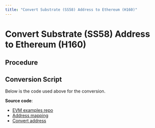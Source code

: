 ```yaml
---
title: "Convert Substrate (SS58) Address to Ethereum (H160)"
---
```


# Convert Substrate (SS58) Address to Ethereum (H160)


## Procedure

## Conversion Script

Below is the code used above for the conversion.

**Source code**:
- [EVM examples repo](https://github.com/opentensor/evm-bittensor)
- [Address mapping](https://github.com/opentensor/evm-bittensor/blob/main/examples/address-mapping.js)
- [Convert address](https://github.com/opentensor/evm-bittensor/blob/main/examples/convert-address.js)


